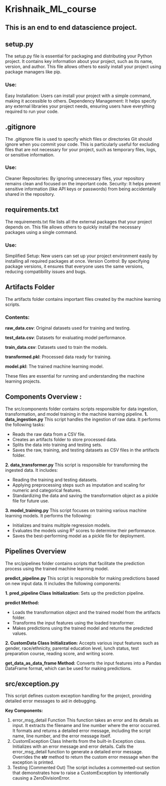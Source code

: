 # Krishnaik_ML_course

## This is an end to end datascience project.

## setup.py
The setup.py file is essential for packaging and distributing your Python project. It contains key information about your project, such as its name, version, and author. This file allows others to easily install your project using package managers like pip.
### Use:
Easy Installation: Users can install your project with a simple command, making it accessible to others.
Dependency Management: It helps specify any external libraries your project needs, ensuring users have everything required to run your code.


## .gitignore
The .gitignore file is used to specify which files or directories Git should ignore when you commit your code. This is particularly useful for excluding files that are not necessary for your project, such as temporary files, logs, or sensitive information.
### Use:
Cleaner Repositories: By ignoring unnecessary files, your repository remains clean and focused on the important code.
Security: It helps prevent sensitive information (like API keys or passwords) from being accidentally shared in the repository.


## requirements.txt
The requirements.txt file lists all the external packages that your project depends on. This file allows others to quickly install the necessary packages using a single command.
### Use:
Simplified Setup: New users can set up your project environment easily by installing all required packages at once.
Version Control: By specifying package versions, it ensures that everyone uses the same versions, reducing compatibility issues and bugs.


## Artifacts Folder
The artifacts folder contains important files created by the machine learning scripts.
### Contents:
**raw_data.csv**: Original datasets used for training and testing.

**test_data.csv**: Datasets for evaluating model performance.

**train_data.csv**: Datasets used to train the models.

**transformed.pkl**: Processed data ready for training.

**model.pkl**: The trained machine learning model.

These files are essential for running and understanding the machine learning projects.

## Components Overview :
The src/components folder contains scripts responsible for data ingestion, transformation, and model training in the machine learning pipeline.
**1. data_ingestion.py**
This script handles the ingestion of raw data. It performs the following tasks:
- Reads the raw data from a CSV file.
- Creates an artifacts folder to store processed data.
- Splits the data into training and testing sets.
- Saves the raw, training, and testing datasets as CSV files in the artifacts folder.

**2. data_transformer.py**
This script is responsible for transforming the ingested data. It includes:
- Reading the training and testing datasets.
- Applying preprocessing steps such as imputation and scaling for numeric and categorical features.
- Standardizing the data and saving the transformation object as a pickle file for future use.
  
**3. model_training.py**
This script focuses on training various machine learning models. It performs the following:
- Initializes and trains multiple regression models.
- Evaluates the models using R² scores to determine their performance.
- Saves the best-performing model as a pickle file for deployment.

## Pipelines Overview
The src/pipelines folder contains scripts that facilitate the prediction process using the trained machine learning model.

**predict_pipeline.py**
This script is responsible for making predictions based on new input data. It includes the following components:

**1. pred_pipeline Class**
  **Initialization:** Sets up the prediction pipeline.
  
  **predict Method:**
  - Loads the transformation object and the trained model from the artifacts folder.
  - Transforms the input features using the loaded transformer.
  - Makes predictions using the trained model and returns the predicted values.
    
**2. CustomData Class**
  **Initialization:** Accepts various input features such as gender, race/ethnicity, parental education level, lunch status, test preparation course, reading score, and writing score.
  
  **get_data_as_data_frame Method:**
  Converts the input features into a Pandas DataFrame format, which can be used for making predictions.

## src/exception.py
This script defines custom exception handling for the project, providing detailed error messages to aid in debugging.

**Key Components:**
1. error_msg_detail Function
This function takes an error and its details as input.
It extracts the filename and line number where the error occurred.
It formats and returns a detailed error message, including the script name, line number, and the error message itself.
2. CustomException Class
Inherits from the built-in Exception class.
Initializes with an error message and error details.
Calls the error_msg_detail function to generate a detailed error message.
Overrides the __str__ method to return the custom error message when the exception is printed.
3. Testing (Commented Out)
The script includes a commented-out section that demonstrates how to raise a CustomException by intentionally causing a ZeroDivisionError.
